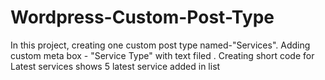# Wordpress-Custom-Post-Type
In this project, creating one custom post type named-"Services". Adding custom meta box - "Service Type" with text filed . Creating short code for Latest services shows 5 latest service added in list
